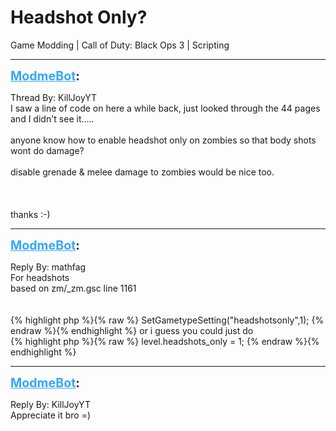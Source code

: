 # Headshot Only?
Game Modding | Call of Duty: Black Ops 3 | Scripting

---
<strong style="font-size: 1.4em;"><span style="text-decoration: underline;text-decoration-color: #34a7f9;"><span style="color:#34a7f9;">ModmeBot</span></span>:</strong>

<p>Thread By: KillJoyYT<br />I saw a line of code on here a while back, just looked through the 44 pages and I didn&#39;t see it.....<br /> <br />anyone know how to enable headshot only on zombies so that body shots wont do damage?<br /> <br />disable grenade &amp; melee damage to zombies would be nice too.<br /> <br /> <br /> <br />thanks :-)</p>

---
<strong style="font-size: 1.4em;"><span style="text-decoration: underline;text-decoration-color: #34a7f9;"><span style="color:#34a7f9;">ModmeBot</span></span>:</strong>

<p>Reply By: mathfag<br />For headshots<br />based on zm/_zm.gsc line 1161 <br /> <br /> <br />{% highlight php %}{% raw %}
SetGametypeSetting("headshotsonly",1);
{% endraw %}{% endhighlight %}
or i guess you could just do<br />{% highlight php %}{% raw %}
level.headshots_only = 1;
{% endraw %}{% endhighlight %}
</p>

---
<strong style="font-size: 1.4em;"><span style="text-decoration: underline;text-decoration-color: #34a7f9;"><span style="color:#34a7f9;">ModmeBot</span></span>:</strong>

<p>Reply By: KillJoyYT<br />Appreciate it bro =)</p>
